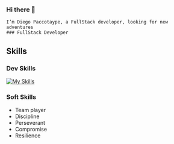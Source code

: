 
### Hi there 👋
	I’m Diego Paccotaype, a FullStack developer, looking for new adventures
	### FullStack Developer

## Skills
### Dev Skills
[![My Skills](https://skillicons.dev/icons?i=js,html,css,react,ruby,rails,postgres,git,github)](https://skillicons.dev)

### Soft Skills
 - Team player
 - Discipline
 - Perseverant
 - Compromise
 - Resilience
